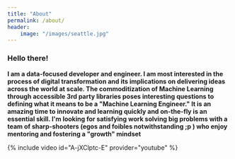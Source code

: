 ```yaml
---
title: "About"
permalink: /about/
header:
    image: "/images/seattle.jpg"
---
```

### Hello there! ###

**I am a data-focused developer and engineer. I am most interested in the process of digital transformation and its implications on delivering ideas across the world at scale. The commoditization of Machine Learning through accessible 3rd party libraries poses interesting questions to defining what it means to be a "Machine Learning Engineer." It is an amazing time to innovate and learning quickly and on-the-fly is an essential skill. I'm looking for satisfying work solving big problems with a team of sharp-shooters (egos and foibles notwithstanding ;p ) who enjoy mentoring and fostering a "growth" mindset**

{% include video id="A-jXClptc-E" provider="youtube" %}